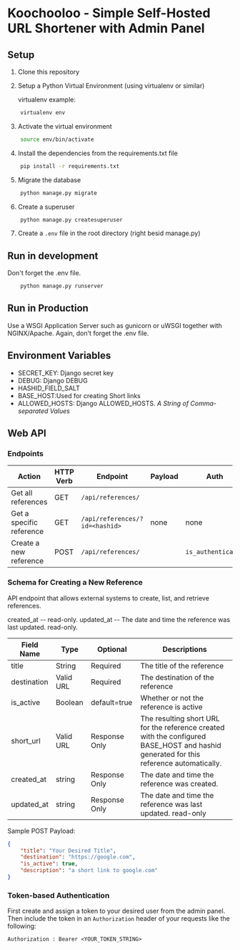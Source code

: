 # Koochooloo - Simple Self-Hosted URL Shortener with Admin Panel

## Setup

1. Clone this repository
2. Setup a Python Virtual Environment (using virtualenv or similar)

   virtualenv example:

```sh
    virtualenv env
```

3. Activate the virtual environment

```sh
    source env/bin/activate
```

4. Install the dependencies from the requirements.txt file

```sh
    pip install -r requirements.txt
```

5. Migrate the database

```sh
    python manage.py migrate
```

6. Create a superuser

```sh
    python manage.py createsuperuser
```

7. Create a `.env` file in the root directory (right besid manage.py)

## Run in development

Don't forget the .env file.

```sh
    python manage.py runserver
```

## Run in Production

Use a WSGI Application Server such as gunicorn or uWSGI together with NGINX/Apache.
Again, don't forget the .env file.

## Environment Variables

- SECRET_KEY: Django secret key
- DEBUG: Django DEBUG
- HASHID_FIELD_SALT
- BASE_HOST:Used for creating Short links
- ALLOWED_HOSTS: Django ALLOWED_HOSTS. _A String of Comma-separated Values_

## Web API

### Endpoints

| Action                   | HTTP Verb | Endpoint                       | Payload | Auth               |
| ------------------------ | --------- | ------------------------------ | ------- | ------------------ |
| Get all references       | GET       | `/api/references/`             |         |                    |
| Get a specific reference | GET       | `/api/references/?id=<hashid>` | none    | none               |
| Create a new reference   | POST      | `/api/references/`             |         | `is_authenticated` |

### Schema for Creating a New Reference

API endpoint that allows external systems to create, list, and retrieve references.

created_at --  read-only.
updated_at -- The date and time the reference was last updated. read-only.

| Field Name  | Type      | Optional      | Descriptions                                                                                                                           |
| ----------- | --------- | ------------- | -------------------------------------------------------------------------------------------------------------------------------------- |
| title       | String    | Required      | The title of the reference                                                                                                             |
| destination | Valid URL | Required      | The destination of the reference                                                                                                       |
| is_active   | Boolean   | default=true  | Whether or not the reference is active                                                                                                 |
| short_url   | Valid URL | Response Only | The resulting short URL for the reference created with the configured BASE_HOST and hashid generated for this reference automatically. |
| created_at  | string    | Response Only | The date and time the reference was created.                                                                                           |
| updated_at  | string    | Response Only | The date and time the reference was last updated. read-only                                                                            |

Sample POST Payload:

```json
{
    "title": "Your Desired Title",
    "destination": "https://google.com",
    "is_active": true,
    "description": "a short link to google.com"
}
```

### Token-based Authentication

First create and assign a token to your desired user from the admin panel. Then include the token in an `Authorization` header of your requests like the following:

`Authorization : Bearer <YOUR_TOKEN_STRING>`
